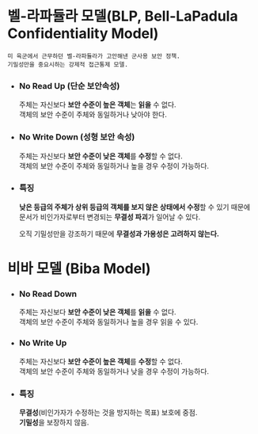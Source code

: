 # 벨-라파듈라 모델(BLP, Bell-LaPadula Confidentiality Model)

    미 육군에서 근무하던 벨-라파듈라가 고안해낸 군사용 보안 정책.
    기밀성만을 중요시하는 강제적 접근통제 모델.

- ### No Read Up (단순 보안속성)

  주체는 자신보다 **보안 수준이 높은 객체**는 **읽을** 수 없다.  
  객체의 보안 수준이 주체와 동일하거나 낮아야 한다.

- ### No Write Down (성형 보안 속성)

  주체는 자신보다 **보안 수준이 낮은 객체**를 **수정**할 수 없다.  
  객체의 보안 수준이 주체와 동일하거나 높을 경우 수정이 가능하다.

* ### 특징

  **낮은 등급의 주체가 상위 등급의 객체를 보지 않은 상태에서 수정**할 수 있기 때문에 문서가 비인가자로부터 변경되는 **무결성 파괴**가 일어날 수 있다.

  오직 기밀성만을 강조하기 때문에 **무결성과 가용성은 고려하지 않는다.**

# 비바 모델 (Biba Model)

- ### No Read Down

  주체는 자신보다 **보안 수준이 낮은 객체**를 **읽을** 수 없다.  
   객체의 보안 수준이 주체와 동일하거나 높을 경우 읽을 수 있다.

- ### No Write Up

  주체는 자신보다 **보안 수준이 높은 객체**를 **수정**할 수 없다.  
   객체의 보안 수준이 주체와 동일하거나 낮을 경우 수정이 가능하다.

* ### 특징
  **무결성**(비인가자가 수정하는 것을 방지하는 목표) 보호에 중점.  
   **기밀성**을 보장하지 않음.
